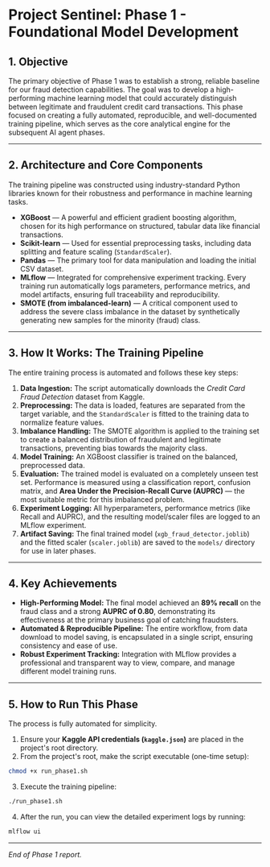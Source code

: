 # Project Sentinel: Phase 1 - Foundational Model Development

## 1. Objective

The primary objective of Phase 1 was to establish a strong, reliable baseline for our fraud detection capabilities. The goal was to develop a high-performing machine learning model that could accurately distinguish between legitimate and fraudulent credit card transactions. This phase focused on creating a fully automated, reproducible, and well-documented training pipeline, which serves as the core analytical engine for the subsequent AI agent phases.

---

## 2. Architecture and Core Components

The training pipeline was constructed using industry-standard Python libraries known for their robustness and performance in machine learning tasks.

- **XGBoost** — A powerful and efficient gradient boosting algorithm, chosen for its high performance on structured, tabular data like financial transactions.
- **Scikit-learn** — Used for essential preprocessing tasks, including data splitting and feature scaling (`StandardScaler`).
- **Pandas** — The primary tool for data manipulation and loading the initial CSV dataset.
- **MLflow** — Integrated for comprehensive experiment tracking. Every training run automatically logs parameters, performance metrics, and model artifacts, ensuring full traceability and reproducibility.
- **SMOTE (from imbalanced-learn)** — A critical component used to address the severe class imbalance in the dataset by synthetically generating new samples for the minority (fraud) class.

---

## 3. How It Works: The Training Pipeline

The entire training process is automated and follows these key steps:

1. **Data Ingestion:** The script automatically downloads the *Credit Card Fraud Detection* dataset from Kaggle.
2. **Preprocessing:** The data is loaded, features are separated from the target variable, and the `StandardScaler` is fitted to the training data to normalize feature values.
3. **Imbalance Handling:** The SMOTE algorithm is applied to the training set to create a balanced distribution of fraudulent and legitimate transactions, preventing bias towards the majority class.
4. **Model Training:** An XGBoost classifier is trained on the balanced, preprocessed data.
5. **Evaluation:** The trained model is evaluated on a completely unseen test set. Performance is measured using a classification report, confusion matrix, and **Area Under the Precision-Recall Curve (AUPRC)** — the most suitable metric for this imbalanced problem.
6. **Experiment Logging:** All hyperparameters, performance metrics (like Recall and AUPRC), and the resulting model/scaler files are logged to an MLflow experiment.
7. **Artifact Saving:** The final trained model (`xgb_fraud_detector.joblib`) and the fitted scaler (`scaler.joblib`) are saved to the `models/` directory for use in later phases.

---

## 4. Key Achievements

- **High-Performing Model:** The final model achieved an **89% recall** on the fraud class and a strong **AUPRC of 0.80**, demonstrating its effectiveness at the primary business goal of catching fraudsters.
- **Automated & Reproducible Pipeline:** The entire workflow, from data download to model saving, is encapsulated in a single script, ensuring consistency and ease of use.
- **Robust Experiment Tracking:** Integration with MLflow provides a professional and transparent way to view, compare, and manage different model training runs.

---

## 5. How to Run This Phase

The process is fully automated for simplicity.

1. Ensure your **Kaggle API credentials (`kaggle.json`)** are placed in the project's root directory.
2. From the project's root, make the script executable (one-time setup):

```bash
chmod +x run_phase1.sh
```

3. Execute the training pipeline:

```bash
./run_phase1.sh
```

4. After the run, you can view the detailed experiment logs by running:

```bash
mlflow ui
```

---

*End of Phase 1 report.*

